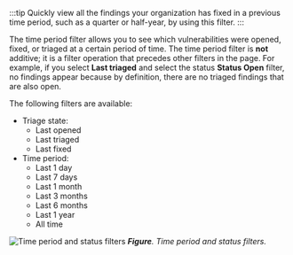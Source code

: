 :::tip 
Quickly view all the findings your organization has fixed in a previous time period, such as a quarter or half-year, by using this filter.
:::

The time period filter allows you to see which vulnerabilities were opened, fixed, or triaged at a certain period of time. The time period filter is **not** additive; it is a filter operation that precedes other filters in the page. For example, if you select **Last triaged** and select the status **Status Open** filter, no findings appear because by definition, there are no triaged findings that are also open.

The following filters are available:

- Triage state:
  - Last opened
  - Last triaged
  - Last fixed
- Time period:
  - Last 1 day
  - Last 7 days
  - Last 1 month
  - Last 3 months
  - Last 6 months
  - Last 1 year
  - All time

![Time period and status filters](/img/findings-filters.png#sm-width)
_**Figure**. Time period and status filters._

